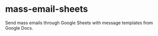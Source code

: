 # mass-email-sheets
Send mass emails through Google Sheets with message templates from Google Docs.
